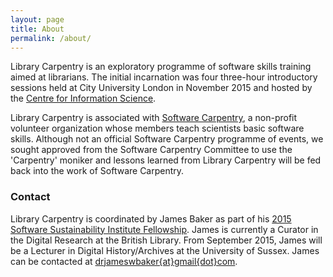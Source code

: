 ```yaml
---
layout: page
title: About
permalink: /about/
---
```


Library Carpentry is an exploratory programme of software skills training aimed at librarians. The initial incarnation was four three-hour introductory sessions held at City University London in November 2015 and hosted by the [Centre for Information Science](https://www.city.ac.uk/department-library-information-science/centre-for-information-science).

Library Carpentry is associated with [Software Carpentry](http://software-carpentry.org/), a non-profit volunteer organization whose members teach scientists basic software skills. Although not an official Software Carpentry programme of events, we sought approved from the Software Carpentry Committee to use the 'Carpentry' moniker and lessons learned from Library Carpentry will be fed back into the work of Software Carpentry.

### Contact

Library Carpentry is coordinated by James Baker as part of his [2015 Software Sustainability Institute Fellowship](http://software.ac.uk/fellows/james-baker). James is currently a Curator in the Digital Research at the British Library. From September 2015, James will be a Lecturer in Digital History/Archives at the University of Sussex. James can be contacted at [drjameswbaker{at}gmail{dot}com](mailto:drjameswbaker@gmail.com).